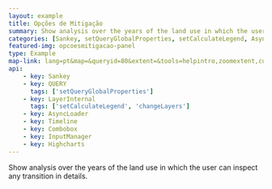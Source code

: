 ```yaml
---
layout: example
title: Opções de Mitigação
summary: Show analysis over the years of the land use in which the user can inspect any transition in details.
categories: [Sankey, setQueryGlobalProperties, setCalculateLegend, AsyncLoader, ChangeLayers, Timeline, Combobox, InputManager, Highcharts]
featured-img: opcoesmitigacao-panel
type: Example
map-link: lang=pt&map=&queryid=80&extent=&tools=helpintro,zoomextent,customzoom,getfeature&options=enablequeries,scale,startopened&visiblelayers=1
api: 
    - key: Sankey
    - key: QUERY
      tags: ['setQueryGlobalProperties']
    - key: LayerInternal
      tags: ['setCalculateLegend', 'changeLayers']
    - key: AsyncLoader
    - key: Timeline
    - key: Combobox
    - key: InputManager
    - key: Highcharts
---
```

Show analysis over the years of the land use in which the user can inspect any transition in details.
